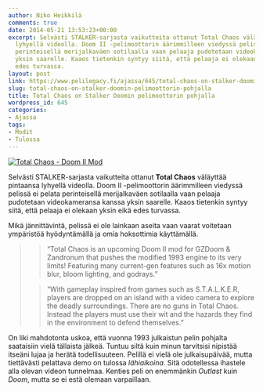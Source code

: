```yaml
---
author: Niko Heikkilä
comments: true
date: 2014-05-21 13:53:23+00:00
excerpt: Selvästi STALKER-sarjasta vaikutteita ottanut Total Chaos väläyttää pintaansa
  lyhyellä videolla. Doom II -pelimoottorin äärimmilleen viedyssä pelissä ei pelata
  perinteisellä merijalkaväen sotilaalla vaan pelaaja pudotetaan videokameransa kanssa
  yksin saarelle. Kaaos tietenkin syntyy siitä, että pelaaja ei olekaan yksin eikä
  edes turvassa.
layout: post
link: https://www.pelilegacy.fi/ajassa/645/total-chaos-on-stalker-doomin-pelimoottorin-pohjalla
slug: total-chaos-on-stalker-doomin-pelimoottorin-pohjalla
title: Total Chaos on Stalker Doomin pelimoottorin pohjalla
wordpress_id: 645
categories:
- Ajassa
tags:
- Modit
- Tulossa
---
```


[![Total Chaos - Doom II Mod](http://www.pelilegacy.fi/wp-content/uploads/2014/05/totalchaos.jpg)](http://www.pelilegacy.fi/wp-content/uploads/2014/05/totalchaos.jpg)

Selvästi STALKER-sarjasta vaikutteita ottanut **Total Chaos** väläyttää pintaansa lyhyellä videolla. Doom II -pelimoottorin äärimmilleen viedyssä pelissä ei pelata perinteisellä merijalkaväen sotilaalla vaan pelaaja pudotetaan videokameransa kanssa yksin saarelle. Kaaos tietenkin syntyy siitä, että pelaaja ei olekaan yksin eikä edes turvassa.

Mikä jännittävintä, pelissä ei ole lainkaan aseita vaan vaarat voitetaan ympäristöä hyödyntämällä ja omia hoksottimia käyttämällä.



<blockquote>

> 
> “Total Chaos is an upcoming Doom II mod for GZDoom & Zandronum that pushes the modified 1993 engine to its very limits! Featuring many current-gen features such as 16x motion blur, bloom lighting, and godrays.”
> 
> 

> 
> “With gameplay inspired from games such as S.T.A.L.K.E.R, players are dropped on an island with a video camera to explore the deadly surroundings. There are no guns in Total Chaos. Instead the players must use their wit and the hazards they find in the environment to defend themselves.”
> 
> 
</blockquote>



On liki mahdotonta uskoa, että vuonna 1993 julkaistun pelin pohjalta saataisiin vielä tällaista jälkeä. Tuntuu siltä kuin minun tarvitsisi nipistää itseäni lujaa ja herätä todellisuuteen. Pelillä ei vielä ole julkaisupäivää, mutta tiettävästi pelattava demo on tulossa _lähiaikoina_. Sitä odotellessa ihastele alla olevan videon tunnelmaa. Kenties peli on enemmänkin _Outlast_ kuin _Doom_, mutta se ei estä olemaan varpaillaan.


